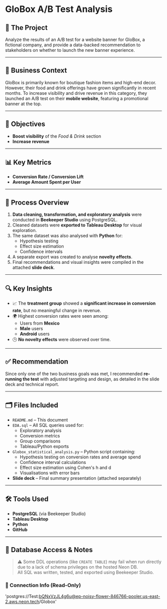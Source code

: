 # GloBox A/B Test Analysis

## 🧪 The Project  
Analyze the results of an A/B test for a website banner for GloBox, a fictional company, and provide a data-backed recommendation to stakeholders on whether to launch the new banner experience.

---

## 🏢 Business Context  
GloBox is primarily known for boutique fashion items and high-end decor. However, their food and drink offerings have grown significantly in recent months. To increase visibility and drive revenue in this category, they launched an A/B test on their **mobile website**, featuring a promotional banner at the top.

---

## 🎯 Objectives  
- **Boost visibility** of the *Food & Drink* section  
- **Increase revenue**

---

## 📊 Key Metrics  
- **Conversion Rate / Conversion Lift**  
- **Average Amount Spent per User**

---

## 🧠 Process Overview  
1. **Data cleaning, transformation, and exploratory analysis** were conducted in **Beekeeper Studio** using PostgreSQL.
2. Cleaned datasets were **exported to Tableau Desktop** for visual exploration.
3. The same dataset was also analysed with **Python** for:
   - Hypothesis testing
   - Effect size estimation
   - Confidence intervals  
4. A separate export was created to analyse **novelty effects**.
5. Final recommendations and visual insights were compiled in the attached **slide deck**.

---

## 🔍 Key Insights  
- 📈 The **treatment group** showed a **significant increase in conversion rate**, but no meaningful change in revenue.
- 🌍 Highest conversion rates were seen among:
  - Users from **Mexico**
  - **Male** users
  - **Android** users
- 🕒 **No novelty effects** were observed over time.

---

## ✅ Recommendation  
Since only one of the two business goals was met, I recommended **re-running the test** with adjusted targeting and design, as detailed in the slide deck and technical report.

---

## 🗂 Files Included

- `README.md` – This document
- `EDA.sql` – All SQL queries used for:
  - Exploratory analysis  
  - Conversion metrics  
  - Group comparisons  
  - Tableau/Python exports
- `Globox_statistical_analysis.py` – Python script containing:
  - Hypothesis testing on conversion rates and average spend
  - Confidence interval calculations
  - Effect size estimation using Cohen's h and d
  - Visualisations with error bars
- **Slide deck** – Final summary presentation (attached separately)

---

## 🛠️ Tools Used
- **PostgreSQL** (via Beekeeper Studio)
- **Tableau Desktop**
- **Python**
- **GitHub**

---

## 🔐 Database Access & Notes

> ⚠️ Some DDL operations (like `CREATE TABLE`) may fail when run directly due to a lack of schema privileges on the hosted Neon DB.  
> All SQL was written, tested, and exported using Beekeeper Studio.

### 🔗 Connection Info (Read-Only)

'postgres://Test:bQNxVzJL4g6u@ep-noisy-flower-846766-pooler.us-east-2.aws.neon.tech/Globox'


